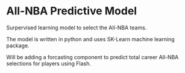 # All-NBA Predictive Model  

Surpervised learning model to select the All-NBA teams.

The model is written in python and uses SK-Learn machine learning package.

Will be adding a forcasting component to predict total career All-NBA selections for players using Flash.

